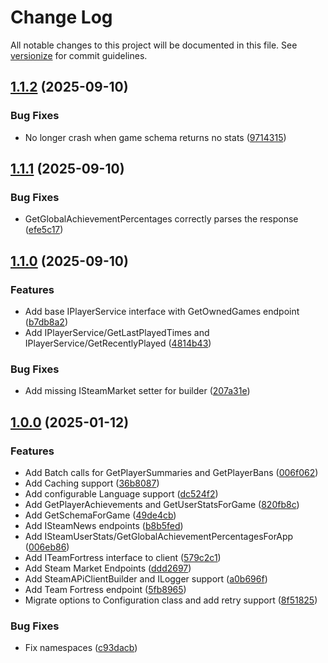 # Change Log

All notable changes to this project will be documented in this file. See [versionize](https://github.com/versionize/versionize) for commit guidelines.

<a name="1.1.2"></a>
## [1.1.2](https://www.github.com/thiagomvas/SteamWebSharp/releases/tag/v1.1.2) (2025-09-10)

### Bug Fixes

* No longer crash when game schema returns no stats ([9714315](https://www.github.com/thiagomvas/SteamWebSharp/commit/9714315669b47f241ac2ddffe1fe86419828ad37))

<a name="1.1.1"></a>
## [1.1.1](https://www.github.com/thiagomvas/SteamWebSharp/releases/tag/v1.1.1) (2025-09-10)

### Bug Fixes

* GetGlobalAchievementPercentages correctly parses the response ([efe5c17](https://www.github.com/thiagomvas/SteamWebSharp/commit/efe5c17126806424287b193765dc464c075f1a43))

<a name="1.1.0"></a>
## [1.1.0](https://www.github.com/thiagomvas/SteamWebSharp/releases/tag/v1.1.0) (2025-09-10)

### Features

* Add base IPlayerService interface with GetOwnedGames endpoint ([b7db8a2](https://www.github.com/thiagomvas/SteamWebSharp/commit/b7db8a207ccfa4eef5ce5c185125a9b52f16942e))
* Add IPlayerService/GetLastPlayedTimes and IPlayerService/GetRecentlyPlayed ([4814b43](https://www.github.com/thiagomvas/SteamWebSharp/commit/4814b432ac3cabca15b00ceaff1eca5168378bc8))

### Bug Fixes

* Add missing ISteamMarket setter for builder ([207a31e](https://www.github.com/thiagomvas/SteamWebSharp/commit/207a31ed21b7eae0605800f8971fdae7c4e5a2cd))

<a name="1.0.0"></a>
## [1.0.0](https://www.github.com/thiagomvas/SteamWebSharp/releases/tag/v1.0.0) (2025-01-12)

### Features

* Add Batch calls for GetPlayerSummaries and GetPlayerBans ([006f062](https://www.github.com/thiagomvas/SteamWebSharp/commit/006f0628b969e6a39fb1efc5c1a1bf51b0a0c0f4))
* Add Caching support ([36b8087](https://www.github.com/thiagomvas/SteamWebSharp/commit/36b8087f7e342730d95921d544c50149dc2f99f4))
* Add configurable Language support ([dc524f2](https://www.github.com/thiagomvas/SteamWebSharp/commit/dc524f29e66616b544c0d7c43074f47d074decce))
* Add GetPlayerAchievements and GetUserStatsForGame ([820fb8c](https://www.github.com/thiagomvas/SteamWebSharp/commit/820fb8c001486da2c0552f4968bb9d79be2f6f18))
* Add GetSchemaForGame ([49de4cb](https://www.github.com/thiagomvas/SteamWebSharp/commit/49de4cb3e3da24c1a6205ff388901fe8efa5f4eb))
* Add ISteamNews endpoints ([b8b5fed](https://www.github.com/thiagomvas/SteamWebSharp/commit/b8b5fed41bae0787ce1efc89da385ba774fb7f28))
* Add ISteamUserStats/GetGlobalAchievementPercentagesForApp ([006eb86](https://www.github.com/thiagomvas/SteamWebSharp/commit/006eb8695c99a541daa46c4ac2e7d40127d84ab6))
* Add ITeamFortress interface to client ([579c2c1](https://www.github.com/thiagomvas/SteamWebSharp/commit/579c2c12df7fb132c6021a16b6cce7740107e067))
* Add Steam Market Endpoints ([ddd2697](https://www.github.com/thiagomvas/SteamWebSharp/commit/ddd2697bfc26a9975124ebc9ffff560f810526a6))
* Add SteamAPiClientBuilder and ILogger support ([a0b696f](https://www.github.com/thiagomvas/SteamWebSharp/commit/a0b696fea5d7dd4e3cc2d6a44704018235256204))
* Add Team Fortress endpoint ([5fb8965](https://www.github.com/thiagomvas/SteamWebSharp/commit/5fb8965fe1934d1a02fb915d7a487f008ebfab3b))
* Migrate options to Configuration class and add retry support ([8f51825](https://www.github.com/thiagomvas/SteamWebSharp/commit/8f51825a79c56ca9e8df8c0b35ec9dadaaa2b572))

### Bug Fixes

* Fix namespaces ([c93dacb](https://www.github.com/thiagomvas/SteamWebSharp/commit/c93dacbb1aa59298185bcc14fa0c16631a63fd0b))

